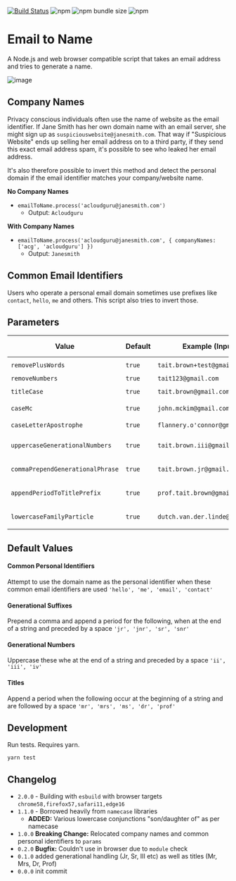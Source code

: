  [![Build Status](https://travis-ci.org/taitems/email-to-name.svg?branch=master)](https://travis-ci.org/taitems/email-to-name) ![npm](https://img.shields.io/npm/dw/email-to-name) ![npm bundle size](https://img.shields.io/bundlephobia/min/email-to-name) ![npm](https://img.shields.io/npm/v/email-to-name)
 # Email to Name
A Node.js and web browser compatible script that takes an email address and tries to generate a name.

![image](https://i.imgur.com/dgshroz.png)

## Company Names
Privacy conscious individuals often use the name of website as the email identifier. If Jane Smith has her own domain name with an email server, she might sign up as `suspiciouswebsite@janesmith.com`. That way if "Suspicious Website" ends up selling her email address on to a third party, if they send this exact email address spam, it's possible to see who leaked her email address.

It's also therefore possible to invert this method and detect the personal domain if the email identifier matches your company/website name.

**No Company Names**
- `emailToName.process('acloudguru@janesmith.com')`
  - Output: `Acloudguru`

**With Company Names**
- `emailToName.process('acloudguru@janesmith.com', { companyNames: ['acg', 'acloudguru'] })`
  - Output: `Janesmith`

## Common Email Identifiers
Users who operate a personal email domain sometimes use prefixes like `contact`, `hello`, `me` and others. This script also tries to invert those.

## Parameters

Value | Default | Example (Input) | Example (On) | Example (Off)
--- | --- | --- | --- | ---
`removePlusWords` | `true` | `tait.brown+test@gmail.com` | `Tait Brown` | `Tait Brown+test`
`removeNumbers` | `true` | `tait123@gmail.com` | `Tait` | `Tait123`
`titleCase` | `true` | `tait.brown@gmail.com` | `Tait Brown` | `tait brown`
`caseMc` | `true` | `john.mckim@gmail.com` | `John McKim` | `John Mckim`
`caseLetterApostrophe` | `true` | `flannery.o'connor@gmail.com` | `Flannery O'Connor` | `Flannery O'connor`
`uppercaseGenerationalNumbers` | `true` | `tait.brown.iii@gmail.com` | `Tait Brown III` | `Tait Brown Iii`
`commaPrependGenerationalPhrase` | `true` | `tait.brown.jr@gmail.com` | `Tait Brown, Jr.` | `Tait Brown Jr`
`appendPeriodToTitlePrefix` | `true` | `prof.tait.brown@gmail.com` | `Prof. Tait Brown` | `Prof Tait Brown`
`lowercaseFamilyParticle` | `true` | `dutch.van.der.linde@gmail.com` | `Dutch van der Linde` | `Dutch Van Der Linde`

## Default Values

#### Common Personal Identifiers
Attempt to use the domain name as the personal identifier when these common email identifiers are used `'hello', 'me', 'email', 'contact'`

#### Generational Suffixes
Prepend a comma and append a period for the following, when at the end of a string and preceded by a space `'jr', 'jnr', 'sr', 'snr'`

#### Generational Numbers
Uppercase these whe at the end of a string and preceded by a space `'ii', 'iii', 'iv'`

#### Titles
Append a period when the following occur at the beginning of a string and are followed by a space `'mr', 'mrs', 'ms', 'dr', 'prof'`

## Development

Run tests. Requires yarn.

`yarn test`

## Changelog
- `2.0.0` - Building with `esbuild` with browser targets `chrome58,firefox57,safari11,edge16`
- `1.1.0` - Borrowed heavily from `namecase` libraries
  - **ADDED:** Various lowercase conjunctions "son/daughter of" as per namecase
- `1.0.0` **Breaking Change:** Relocated company names and common personal identifiers to `params`
- `0.2.0` **Bugfix:** Couldn't use in browser due to `module` check
- `0.1.0` added generational handling (Jr, Sr, III etc) as well as titles (Mr, Mrs, Dr, Prof)
- `0.0.0` init commit
